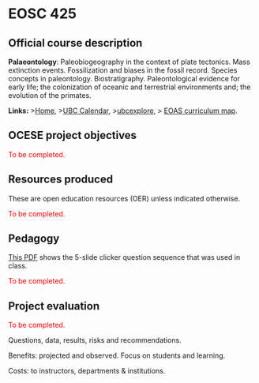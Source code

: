 # EOSC 425

## Official course description

**Palaeontology**: Paleobiogeography in the context of plate tectonics. Mass extinction events. Fossilization and biases in the fossil record. Species concepts in paleontology. Biostratigraphy. Paleontological evidence for early life; the colonization of oceanic and terrestrial environments and; the evolution of the primates.

**Links:**
\>[Home](https://www.eoas.ubc.ca/academics/courses/eosc425),
\>[UBC Calendar](https://courses.students.ubc.ca/cs/courseschedule?pname=subjarea&tname=subj-course&dept=EOSC&course=425),
\>[ubcexplore](https://ubcexplorer.io/course/EOSC/425),
\> [EOAS curriculum map](https://www.eoas.ubc.ca/~quest/eoas-only.html).

## OCESE project objectives

<span style="color:red">To be completed.</span>

## Resources produced

These are open education resources (OER) unless indicated otherwise.

<span style="color:red">To be completed.</span>

## Pedagogy

<a href="files/eosc425-Anthropocene-App.pdf">This PDF</a> shows the 5-slide clicker question sequence that was used in class.

<span style="color:red">To be completed.</span>

## Project evaluation

<span style="color:red">To be completed.</span>

Questions, data, results, risks and recommendations.

Benefits: projected and observed. Focus on students and learning.

Costs: to instructors, departments & institutions.